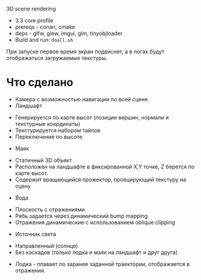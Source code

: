 3D scene rendering
* 3.3 core profile
* prereqs - conan, cmake
* deps - glfw, glew, imgui, glm, tinyobjloader
* Build and run: `doall.sh`

При запуске первое время экран подвиснет, а в логах будут отображаться загружаемые текстуры.

# Что сделано
* Камера с возможностью навигации по всей сцене. 
* Ландшафт
 - Генерируется по карте высот (позиции вершин, нормали и текстурные координаты)
 - Текстурируется набором тайлов
 - Переключение по высоте
* Маяк
 - Статичный 3D объект
 - Расположен на ландшафте в фиксированной X,Y точке, Z берется по карте высот.
 - Содержит вращающийся прожектор, проецирующий текстуру на сцену
* Вода
 - Плоскость c отражениями
 - Рябь задается через динамический bump mapping
 - Отражения динамические с использованием oblique clipping
* Источник света
 - Направленный (солнце)
 - Без каскадов (только лодка и маяк на ландшафт и друг друга)
* Лодка - плавает по заранее заданной траектории, отображается в отражения.

